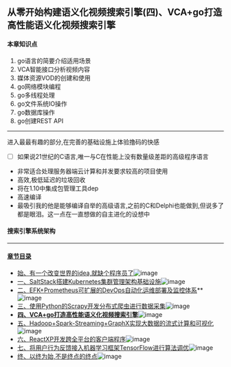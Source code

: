 ## 从零开始构建语义化视频搜索引擎(四)、VCA+go打造高性能语义化视频搜索引擎
#### 本章知识点
1. go语言的简要介绍适用场景
2. VCA智能接口分析视频内容
3. 媒体资源VOD的创建和使用
4. go网络模块编程
5. go多线程处理
6. go文件系统IO操作
7. go数据库操作
8. go创建REST API
---
进入最最有趣的部分,在完善的基础设施上体验撸码的快感
- [ ] 如果说21世纪的C语言,唯一与C在性能上没有数量级差距的高级程序语言
- 非常适合处理服务器端云计算和并发要求较高的项目使用
- 高效,极低延迟的垃圾回收
- 将在1.10中集成包管理工具dep
- 高速编译
- 最吸引我的他是能够编译自举的高级语言,之前的C和Delphi也能做到,但说多了都是眼泪。这一点在一直想做的自主进化的设想中
#### 搜索引擎系统架构

---
#### [章节目录](#本章知识点)
- [始、有一个改变世界的idea,就缺个程序员了](始、有一个改变世界的idea,就缺个程序员了.md)![image](http://progressed.io/bar/95?title=begin+architecture)
- [一、SaltStack搭建Kubernetes集群管理架构基础设施](一、SaltStack搭建Kubernetes集群管理架构基础设施.md)![image](http://progressed.io/bar/90?title=salt+kubernetes)
- [二、EFK+Prometheus可扩展的DevOps自动化运维部署及监控体系](二、EFK+Prometheus可扩展的DevOps自动化运维部署及监控体系)**![image](http://progressed.io/bar/40?title=EFK+DevOps)
- [三、使用Python的Scrapy开发分布式爬虫进行数据采集](三、使用Python的Scrapy开发分布式爬虫进行数据采集.md)![image](http://progressed.io/bar/65?title=python+crawler)
- **[四、VCA+go打造高性能语义化视频搜索引擎](四、VCA+go打造高性能语义化视频搜索引擎)**![image](http://progressed.io/bar/30?title=VCA+go+engine)
- [五、Hadoop+Spark-Streaming+GraphX实现大数据的流式计算和可视化](五、Hadoop+Spark-Streaming+GraphX实现大数据的流式计算和可视化.md)![image](http://progressed.io/bar/20?title=hadoop+saprk)
- [六、ReactXP开发跨全平台的客户端程序](六、ReactXP开发跨全平台的客户端程序.md)![image](http://progressed.io/bar/5?title=react+nodejs)
- [七、将用户行为反馈接入机器学习框架TensorFlow进行算法调优](七、将用户行为反馈接入机器学习框架TensorFlow进行算法调优.md)![image](http://progressed.io/bar/10?title=tensorflow+DL+AI)
- [终、以终为始,不是终点的终点](终、以终为始,不是终点的终点.md)![image](http://progressed.io/bar/15?title=future+end)